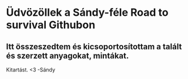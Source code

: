 Üdvözöllek a Sándy-féle Road to survival Githubon
==========

Itt összeszedtem és kicsoportosítottam a talált és szerzett anyagokat, mintákat. 
----------------------------------------------------------------------------------
Kitartást. <3 -Sándy
